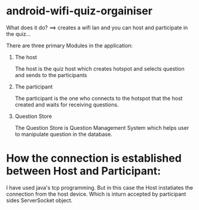 # android-wifi-quiz-orgainiser

What does it do?
==> creates a wifi lan and you can host and participate in the quiz...

There are three primary Modules in the application:

1. The host

    The host is the quiz host which creates hotspot and selects question and sends to the participants

2. The participant

    The participant is the one who connects to the hotspot that the host created and waits for receiving questions.

3. Question Store

    The Question Store is Question Management System which helps user to manipulate question in the database.

# How the connection is established between Host and Participant:
I have used java's tcp programming. But in this case the Host instatiates the connection from the host device.
Which is inturn accepted by participant sides ServerSocket object.




